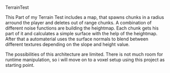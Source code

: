 TerrainTest

This Part of my Terrain Test includes a map, that spawns chunks in a radius arround the player and deletes out of range chunks.
A combination of different noise functions are building the heightmap. 
Each chunk gets his part of it and calculates a simple surface with the help of the heightmap. After that a automaterial uses the surface normals to blend between different textures depending on the slope and height value.

The possibilities of this architecture are limited. There is not much room for runtime manipulation, so i will move on to a voxel setup using this project as starting point. 
